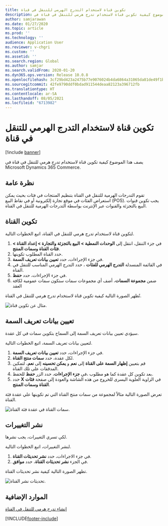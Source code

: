 ```yaml
---
title: تكوين قناة لاستخدام التدرج الهرمي للتنقل في قناة
description: يصف هذا الموضوع كيفية تكوين قناة لاستخدام تدرج هرمي للتنقل في قناة في Microsoft Dynamics 365 Commerce.
author: samjarawan
ms.date: 01/27/2020
ms.topic: article
ms.prod: ''
ms.technology: ''
audience: Application User
ms.reviewer: v-chgri
ms.custom: ''
ms.assetid: ''
ms.search.region: Global
ms.author: samjar
ms.search.validFrom: 2020-01-20
ms.dyn365.ops.version: Release 10.0.8
ms.openlocfilehash: 3cf29bd423a2475b77e9076024b4da6864a31065da81de49f1b9a0f639243f1d
ms.sourcegitcommit: 42fe9790ddf0bdad911544deaa82123a396712fb
ms.translationtype: HT
ms.contentlocale: ar-SA
ms.lasthandoff: 08/05/2021
ms.locfileid: "6713982"
---
```

# <a name="configure-a-channel-to-use-a-channel-navigation-hierarchy"></a>تكوين قناة لاستخدام التدرج الهرمي للتنقل في قناة


[!include [banner](includes/banner.md)]

يصف هذا الموضوع كيفية تكوين قناة لاستخدام تدرج هرمي للتنقل في قناة في Microsoft Dynamics 365 Commerce.

## <a name="overview"></a>نظرة عامة

تقوم التدرجات الهرمية للتنقل في القناة بتنظيم المنتجات في فئات بحيث يمكن استعراض الفئات في موقع تجارة إلكترونية أو في نقاط البيع (POS). يجب تكوين قنوات البيع بالتجزئة والقنوات عبر الإنترنت بواسطة التدرجات الهرمية للتنقل في القناة.

## <a name="configure-the-channel"></a>تكوين القناة

لتكوين قناة لاستخدام تدرج هرمي للتنقل في القناة، اتبع الخطوات التالية.

1. في جزء التنقل، انتقل إلى **الوحدات النمطية \> البيع بالتجزئة والتجارة \> إعداد القناة \> فئات القناة وسمات المنتج‬**.
1. حدد القناة المطلوب تكوينها.
1. في جزء الإجراءات، حدد **تعيين بيانات تعريف السمة**.
1. في القائمة المنسدلة **التدرج الهرمي للفئات** ، حدد التدرج الهرمي المناسب للتنقل في القناة‬.
1. في جزء الإجراءات، حدد **حفظ**.
1. ضمن **مجموعة السمات**، أضف أي مجموعات سمات ستكون سمات عمومية لكافة العقد

تُظهر الصورة التالية كيفية تكوين قناة لاستخدام تدرج هرمي للتنقل في القناة.

![مثال عن تكوين قناة.](media/configure-channel-hierarchy-1.png)

## <a name="set-attribute-metadata"></a>تعيين بيانات تعريف السمة

سيؤدي تعيين بيانات تعريف السمة إلى السماح بتكوين سمات في كل عقدة.

لتعيين بيانات تعريف السمة، اتبع الخطوات التالية.

1. في جزء الإجراءات، حدد **تعيين بيانات تعريف السمة**.
1. لكل عقدة، حدد **سمات منتج القناة‬**.
1. قم بتعيين **إظهار السمة على القناة** إلى **نعم** و **يمكن تحسينه‬** إلى **نعم**، لتمكين المدققات على تلك القناة.
1. بعد تكوين كل عقدة كما هو مطلوب ،في **جزء الإجراءات**، حدد الزر **حفظ** للحفظ.
1. حدد **X** في الزاوية العلوية اليسرى للخروج من هذه الشاشة والعودة إلى صفحة **فئات القناة وسمات المنتج‬**.

تعرض الصورة التالية مثالاً لمجموعة من سمات منتج القناة التي تم تكوينها علي عقدة فئة القناة.

![سمات القناة في عقدة فئة القناة.](media/configure-channel-hierarchy-2.png)

## <a name="publish-changes"></a>نشر التغييرات

لكي تسري التغييرات، يجب نشرها.

لنشر التغييرات، اتبع الخطوات التالية.

1. في جزء الاجراءات، حدد **نشر تحديثات القناة**.
1. في الجزء **نشر تحديثات القناة**، حدد **موافق**.

تظهر الصورة التالية كيفية نشر تحديثات القناة.

![تحديثات نشر القناة.](media/configure-channel-hierarchy-3.png)

## <a name="additional-resources"></a>الموارد الإضافية

[إنشاء تدرج هرمي للتنقل في القناة](create-channel-hierarchy.md)




[!INCLUDE[footer-include](../includes/footer-banner.md)]